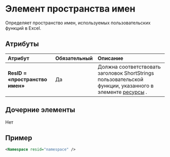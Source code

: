 # <a name="namespace-element"></a>Элемент пространства имен

Определяет пространство имен, используемых пользовательских функций в Excel.

## <a name="attributes"></a>Атрибуты

|  Атрибут  |  Обязательный  |  Описание  |
|:-----|:-----|:-----|
|  **ResID = «пространство имен»**  |  Да  | Должна соответствовать заголовок ShortStrings пользовательской функции, указанного в элементе [ресурсы](resources.md) . |

## <a name="child-elements"></a>Дочерние элементы

Нет

## <a name="example"></a>Пример

```xml
<Namespace resid="namespace" />
```
